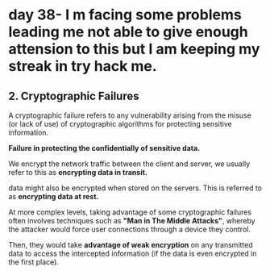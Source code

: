 # day 38- I m facing some problems leading me not able to give enough attension to this but I am keeping my streak in try hack me.


## 2. Cryptographic Failures

A cryptographic failure refers to any vulnerability arising from the misuse (or lack of use) of cryptographic algorithms for protecting sensitive information.

**Failure in protecting the confidentially of sensitive data.**

We encrypt the network traffic between the client and server, we usually refer to this as **encrypting data in transit.**

data might also be encrypted when stored on the servers. This is referred to as **encrypting data at rest.**

At more complex levels, taking advantage of some cryptographic failures often involves techniques such as **"Man in The Middle Attacks"**, whereby the attacker would force user connections through a device they control. 

Then, they would take **advantage of weak encryption** on any transmitted data to access the intercepted information (if the data is even encrypted in the first place).